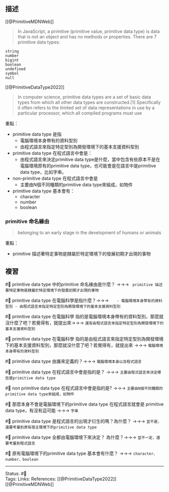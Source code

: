 ## 描述


[[@PrimitiveMDNWeb]]
> In JavaScript, a primitive (primitive value, primitive data type) is data that is not an object and has no methods or properties. There are 7 primitive data types:

    string
    number
    bigint
    boolean
    undefined
    symbol
    null

[[@PrimitiveDataType2022]]
> In computer science, primitive data types are a set of basic data types from which all other data types are constructed.[1] Specifically it often refers to the limited set of data representations in use by a particular processor, which all compiled programs must use

重點：
- primitive data type 是指 
	- 電腦環境本身帶有的資料型別
	- 由程式語言來指定特定型別為開發環境下的基本支援資料型別
- primitive data type 在程式語言中會是：
	- 由程式語言來決定primitive data type是什麼，當中包含有些原本不是在電腦環境原有的primitive data type，也可能會是在語言中是primitive data type，比如字串。
- non-primitive data type 在程式語言中會是
	- 主要由N個不同種類的primitive data type來組成，如物件
-  primitive data type 基本會有：
	- character
	- number
	- boolean


### primitive 命名緣由
> belonging to an early stage in the development of humans or animals

重點：
- primitive 描述著特定事物是隸屬於特定環境下的發展初期才出現的事物

## 複習

#🧠 primitive data type 中的primitive 命名緣由是什麼？ ->->-> ` primitive 描述著特定事物是隸屬於特定環境下的發展初期才出現的事物`
<!--SR:!2024-05-12,354,250-->

#🧠 primitive data type 在電腦科學是指什麼？->->-> `	- 電腦環境本身帶有的資料型別 - 由程式語言來指定特定型別為開發環境下的基本支援資料型別`
<!--SR:!2023-07-21,180,250-->

#🧠 primitive data type 在電腦科學 指的是電腦環境本身帶有的資料型別，那麼就沒什麼了吧？若覺得有，就提出來->->-> `還有由程式語言來指定特定型別為開發環境下的基本支援資料型別`
<!--SR:!2024-03-31,328,250-->

#🧠 primitive data type 在電腦科學 指的是由程式語言來指定特定型別為開發環境下的基本支援資料型別，那麼就沒什麼了吧？若覺得有，就提出來 ->->-> `電腦環境本身帶有的資料型別`
<!--SR:!2023-07-24,182,250-->


#🧠 primitive data type 由誰來定義的？->->-> `電腦環境本身以及程式語言`
<!--SR:!2023-08-09,193,250-->

#🧠 primitive data type 在程式語言中會是指的是？ ->->-> `主要由程式語言來決定哪些是primitive data type`
<!--SR:!2023-09-22,167,230-->

#🧠 non primitive data type 在程式語言中會是指的是? ->->-> `主要由N個不同種類的primitive data type來組成，如物件`
<!--SR:!2024-08-01,406,250-->

#🧠 那麼本身不會是電腦環境下的primitive data type 在程式語言就會是 primitive data type，有沒有這可能 ->->-> `字串`
<!--SR:!2024-09-09,422,250-->

#🧠 primitive data type 是程式語言的出現才衍生的嗎？為什麼？ ->->-> `並不是，還要考量到原有宿主環境下的primitive data type`
<!--SR:!2024-05-11,351,250-->

#🧠 primitive data type 全都由電腦環境下來決定？  為什麼？->->-> `並不一定，還要考量到程式語言`
<!--SR:!2023-07-28,185,250-->

#🧠 原有電腦環境下的primitive data type 基本會有什麼？ ->->-> `character、number、boolean`
<!--SR:!2024-08-08,413,250-->


---
Status: #🌱  
Tags:
Links:
References:
[[@PrimitiveDataType2022]]
[[@PrimitiveMDNWeb]]